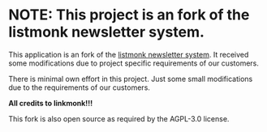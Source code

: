 # NOTE: This project is an fork of the listmonk newsletter system.

This application is an fork of the [listmonk newsletter system](https://listmonk.app/). It received some modifications due to project specific requirements
of our customers. 

There is minimal own effort in this project. Just some small modifications due to the requirements of our customers.

**All credits to linkmonk!!!**

This fork is also open source as required by the AGPL-3.0 license.
